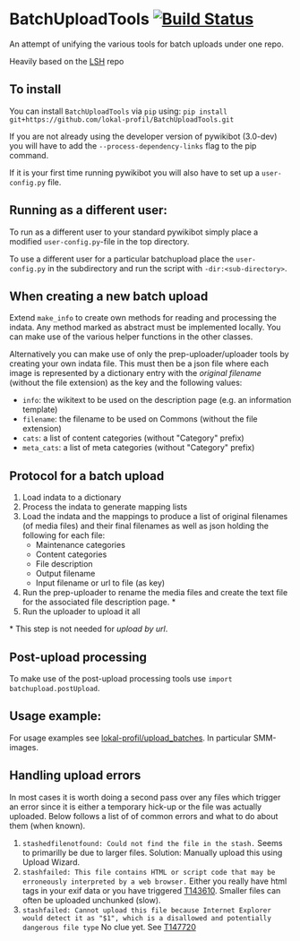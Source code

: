 BatchUploadTools [![Build Status](https://travis-ci.org/lokal-profil/BatchUploadTools.svg?branch=master)](https://travis-ci.org/lokal-profil/BatchUploadTools)
=======

An attempt of unifying the various tools for batch uploads under one repo.

Heavily based on the [LSH](https://github.com/lokal-profil/LSH) repo


## To install

You can install `BatchUploadTools` via `pip` using:
`pip install git+https://github.com/lokal-profil/BatchUploadTools.git`

If you are not already using the developer version of pywikibot (3.0-dev) you
will have to add the  `--process-dependency-links` flag to the pip command.

If it is your first time running pywikibot you will also have to set up a
`user-config.py` file.

## Running as a different user:

To run as a different user to your standard pywikibot simply place a
modified `user-config.py`-file in the top directory.

To use a different user for a particular batchupload place the `user-config.py`
in the subdirectory and run the script with `-dir:<sub-directory>`.

## When creating a new batch upload

Extend `make_info` to create own methods for reading and processing the indata.
Any method marked as abstract must be implemented locally. You can make use
of the various helper functions in the other classes.

Alternatively you can make use of only the prep-uploader/uploader tools by
creating your own indata file. This must then be a json file where each image
is represented by a dictionary entry with the *original filename* (without
the file extension) as the key and the following values:
 - `info`: the wikitext to be used on the description page (e.g. an information
   template)
 - `filename`: the filename to be used on Commons (without the file extension)
 - `cats`: a list of content categories (without "Category" prefix)
 - `meta_cats`: a list of meta categories (without "Category" prefix)

## Protocol for a batch upload

1. Load indata to a dictionary
2. Process the indata to generate mapping lists
3. Load the indata and the mappings to produce a list of original filenames
   (of media files) and their final filenames as well as json holding the
   following for each file:
    - Maintenance categories
    - Content categories
    - File description
    - Output filename
    - Input filename or url to file (as key)
4. Run the prep-uploader to rename the media files and create the text file
   for the associated file description page. \*
5. Run the uploader to upload it all

\* This step is not needed for _upload by url_.

## Post-upload processing
To make use of the post-upload processing tools use `import batchupload.postUpload`.

## Usage example:

For usage examples see [lokal-profil/upload_batches](https://github.com/lokal-profil/upload_batches).
In particular SMM-images.

## Handling upload errors

In most cases it is worth doing a second pass over any files which trigger an
error since it is either a temporary hick-up or the file was actually uploaded.
Below follows a list of of common errors and what to do about them (when known).

1. `stashedfilenotfound: Could not find the file in the stash.` Seems to
   primarilly be due to larger files. Solution: Manually upload this using
   Upload Wizard.
2. `stashfailed: This file contains HTML or script code that may be erroneously interpreted by a web browser.`
   Either you really have html tags in your exif data or you have triggered [T143610](https://phabricator.wikimedia.org/T143610).
   Smaller files can often be uploaded unchunked (slow).
3. `stashfailed: Cannot upload this file because Internet Explorer would detect it as "$1", which is a disallowed and potentially dangerous file type`
   No clue yet. See [T147720](https://phabricator.wikimedia.org/T147720)

